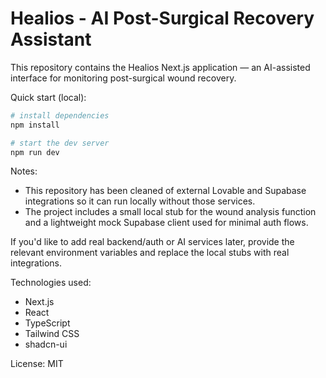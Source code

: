 # Healios - AI Post-Surgical Recovery Assistant

This repository contains the Healios Next.js application — an AI-assisted interface for monitoring post-surgical wound recovery.

Quick start (local):

```powershell
# install dependencies
npm install

# start the dev server
npm run dev
```

Notes:
- This repository has been cleaned of external Lovable and Supabase integrations so it can run locally without those services.
- The project includes a small local stub for the wound analysis function and a lightweight mock Supabase client used for minimal auth flows.

If you'd like to add real backend/auth or AI services later, provide the relevant environment variables and replace the local stubs with real integrations.

Technologies used:
- Next.js
- React
- TypeScript
- Tailwind CSS
- shadcn-ui

License: MIT
